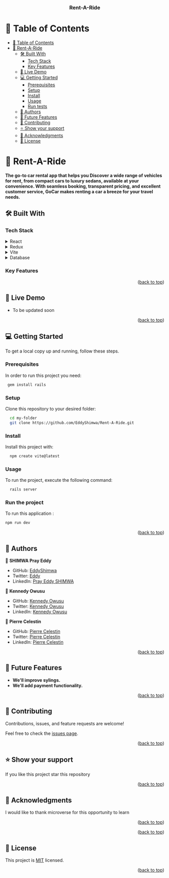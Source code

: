 <a name="readme-top"></a>

<div align="center">

  <h3><b>Rent-A-Ride</b></h3>

</div>

# 📗 Table of Contents

- [📗 Table of Contents](#-table-of-contents)
- [📖 Rent-A-Ride ](#-rent-a-ride-)
  - [🛠 Built With ](#-built-with-)
    - [Tech Stack ](#tech-stack-)
    - [Key Features ](#key-features-)
  - [🚀 Live Demo ](#-live-demo-)
  - [💻 Getting Started ](#-getting-started-)
    - [Prerequisites](#prerequisites)
    - [Setup](#setup)
    - [Install](#install)
    - [Usage](#usage)
    - [Run tests](#run-tests)
  - [👥 Authors ](#-authors-)
  - [🔭 Future Features ](#-future-features-)
  - [🤝 Contributing ](#-contributing-)
  - [⭐️ Show your support ](#️-show-your-support-)
  - [🙏 Acknowledgments ](#-acknowledgments-)
  - [📝 License ](#-license-)


# 📖 Rent-A-Ride <a name="about-project"></a>

**The go-to car rental app that helps you Discover a wide range of vehicles for rent, from compact cars to luxury sedans, available at your convenience. With seamless booking, transparent pricing, and excellent customer service, GoCar makes renting a car a breeze for your travel needs.**

## 🛠 Built With <a name="built-with"></a>

### Tech Stack <a name="tech-stack"></a>
<details>
   <summary>React</summary>
  <ul>
    <li><a href="https://rect.dev/">React</a>The Javascript library for building user interfaces</li>
  </ul>
  </details>
  <details>
   <summary>Redux</summary>
   <ul>
    <li><a href="https://reduxjs.org/">Redux</a>The predictable state container for Javascript application</li>
  </ul>
   </details>
  <details>
  <summary>Vite </summary>
    <ul>
     <li><a href="https://vitejs.dev/">Vite</a>The Next Generation Frontend Tooling</li>
  </ul>
    </details>

<details>
<summary>Database</summary>
  <ul>
    <li><a href="https://www.postgresql.org/">PostgreSQL</a></li>
  </ul>
</details>

### Key Features <a name="key-features"></a>

<p align="right">(<a href="#readme-top">back to top</a>)</p>

<!-- LIVE DEMO -->

## 🚀 Live Demo <a name="live-demo"></a>


- To be updated soon

<p align="right">(<a href="#readme-top">back to top</a>)</p>


## 💻 Getting Started <a name="getting-started"></a>

To get a local copy up and running, follow these steps.

### Prerequisites

In order to run this project you need:

```sh
 gem install rails
```

### Setup

Clone this repository to your desired folder:

```sh
  cd my-folder
  git clone https://github.com/EddyShimwa/Rent-A-Ride.git
```

### Install

Install this project with:

```sh
  npm create vite@latest

```

### Usage

To run the project, execute the following command:

```sh
  rails server
```

### Run the project

To run this application :

```sh
npm run dev
```

<p align="right">(<a href="#readme-top">back to top</a>)</p>

## 👥 Authors <a name="authors"></a>

👤 **SHIMWA Pray Eddy**

- GitHub: [EddyShimwa](https://github.com/EddyShimwa)
- Twitter: [Eddy](https://twitter.com/eddy56388406)
- LinkedIn: [Pray Eddy SHIMWA](https://www.linkedin.com/in/eddy-pray-shimwa/)

👤 **Kennedy Owusu**

- GitHub: [Kennedy Owusu](https://github.com/kennedyowusu)
- Twitter: [Kennedy Owusu](https://twitter.com/_iamkobby)
- LinkedIn: [Kennedy Owusu](https://www.linkedin.com/in/kennedy-owusu/)

👤 **Pierre Celestin**

- GitHub: [Pierre Celestin](https://github.com/Piercel2022)
- Twitter: [Pierre Celestin](https://twitter.com/pier_celestin)
- LinkedIn: [Pierre Celestin](https://linkedin.com/in/piercelestinmax)

<p align="right">(<a href="#readme-top">back to top</a>)</p>

<!-- FUTURE FEATURES -->

## 🔭 Future Features <a name="future-features"></a>

-  **We'll improve sylings.**
-  **We'll add payment functionality.**


<p align="right">(<a href="#readme-top">back to top</a>)</p>

<!-- CONTRIBUTING -->

## 🤝 Contributing <a name="contributing"></a>

Contributions, issues, and feature requests are welcome!

Feel free to check the [issues page](https://github.com/EddyShimwa/Rent-A-Ride/issues).

<p align="right">(<a href="#readme-top">back to top</a>)</p>

<!-- SUPPORT -->

## ⭐️ Show your support <a name="support"></a>


If you like this project star this repository

<p align="right">(<a href="#readme-top">back to top</a>)</p>

<!-- ACKNOWLEDGEMENTS -->

## 🙏 Acknowledgments <a name="acknowledgements"></a>

I would like to thank microverse for this opportunity to learn

<p align="right">(<a href="#readme-top">back to top</a>)</p>

<p align="right">(<a href="#readme-top">back to top</a>)</p>

<!-- LICENSE -->

## 📝 License <a name="license"></a>

This project is [MIT](./LICENSE) licensed.

<p align="right">(<a href="#readme-top">back to top</a>)</p>

